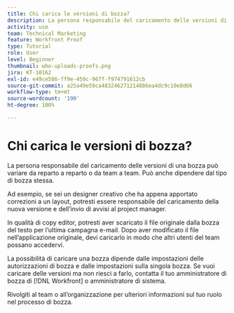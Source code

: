 ```yaml
---
title: Chi carica le versioni di bozza?
description: La persona responsabile del caricamento delle versioni di una bozza in  [!DNL  Workfront]  può variare. Impara dai casi d’uso comuni per identificare la configurazione ideale per la tua organizzazione.
activity: use
team: Technical Marketing
feature: Workfront Proof
type: Tutorial
role: User
level: Beginner
thumbnail: who-uploads-proofs.png
jira: KT-10162
exl-id: e49ce586-ff9e-459c-967f-f974791612cb
source-git-commit: a25a49e59ca483246271214886ea4dc9c10e8d66
workflow-type: tm+mt
source-wordcount: '190'
ht-degree: 100%

---
```


# Chi carica le versioni di bozza?

La persona responsabile del caricamento delle versioni di una bozza può variare da reparto a reparto o da team a team. Può anche dipendere dal tipo di bozza stessa.

Ad esempio, se sei un designer creativo che ha appena apportato correzioni a un layout, potresti essere responsabile del caricamento della nuova versione e dell’invio di avvisi al project manager.

In qualità di copy editor, potresti aver scaricato il file originale dalla bozza del testo per l’ultima campagna e-mail. Dopo aver modificato il file nell’applicazione originale, devi caricarlo in modo che altri utenti del team possano accedervi.

La possibilità di caricare una bozza dipende dalle impostazioni delle autorizzazioni di bozza e dalle impostazioni sulla singola bozza. Se vuoi caricare delle versioni ma non riesci a farlo, contatta il tuo amministratore di bozza di [!DNL Workfront] o amministratore di sistema.

Rivolgiti al team o all’organizzazione per ulteriori informazioni sul tuo ruolo nel processo di bozza.
